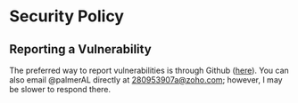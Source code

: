 # Security Policy

## Reporting a Vulnerability

The preferred way to report vulnerabilities is through Github ([here](https://github.com/minbrowser/ever-browser/security/advisories/new)). You can also email @palmerAL directly at 280953907a@zoho.com; however, I may be slower to respond there.
